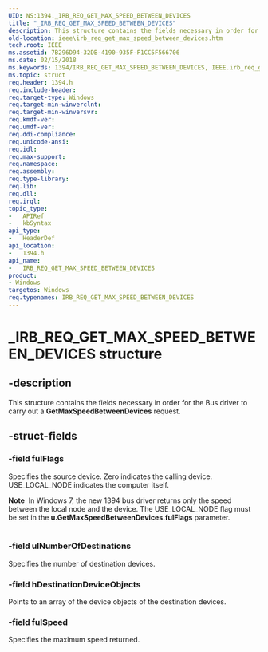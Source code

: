 ```yaml
---
UID: NS:1394._IRB_REQ_GET_MAX_SPEED_BETWEEN_DEVICES
title: "_IRB_REQ_GET_MAX_SPEED_BETWEEN_DEVICES"
description: This structure contains the fields necessary in order for the Bus driver to carry out a GetMaxSpeedBetweenDevices request.
old-location: ieee\irb_req_get_max_speed_between_devices.htm
tech.root: IEEE
ms.assetid: 7B296D94-32DB-4190-935F-F1CC5F566706
ms.date: 02/15/2018
ms.keywords: 1394/IRB_REQ_GET_MAX_SPEED_BETWEEN_DEVICES, IEEE.irb_req_get_max_speed_between_devices, IRB_REQ_GET_MAX_SPEED_BETWEEN_DEVICES, IRB_REQ_GET_MAX_SPEED_BETWEEN_DEVICES structure [Buses], _IRB_REQ_GET_MAX_SPEED_BETWEEN_DEVICES
ms.topic: struct
req.header: 1394.h
req.include-header: 
req.target-type: Windows
req.target-min-winverclnt: 
req.target-min-winversvr: 
req.kmdf-ver: 
req.umdf-ver: 
req.ddi-compliance: 
req.unicode-ansi: 
req.idl: 
req.max-support: 
req.namespace: 
req.assembly: 
req.type-library: 
req.lib: 
req.dll: 
req.irql: 
topic_type:
-	APIRef
-	kbSyntax
api_type:
-	HeaderDef
api_location:
-	1394.h
api_name:
-	IRB_REQ_GET_MAX_SPEED_BETWEEN_DEVICES
product:
- Windows
targetos: Windows
req.typenames: IRB_REQ_GET_MAX_SPEED_BETWEEN_DEVICES
---
```


# _IRB_REQ_GET_MAX_SPEED_BETWEEN_DEVICES structure


## -description


This structure contains the fields necessary in order for the Bus driver to carry out a
<b>GetMaxSpeedBetweenDevices</b> request.


## -struct-fields




### -field fulFlags

Specifies the source device. Zero indicates the calling device. USE_LOCAL_NODE indicates the computer itself.

<div class="alert"><b>Note</b>  In Windows 7, the new 1394 bus driver returns only the speed between the local node and the device. The USE_LOCAL_NODE flag must be set in the <b>u.GetMaxSpeedBetweenDevices.fulFlags</b> parameter.</div>
<div> </div>

### -field ulNumberOfDestinations

Specifies the number of destination devices.


### -field hDestinationDeviceObjects

Points to an array of the device objects of the destination devices.


### -field fulSpeed

Specifies the maximum speed returned.

